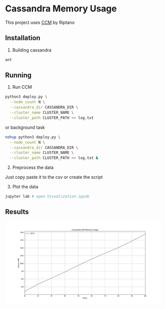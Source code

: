 # Cassandra Memory Usage

This project uses [CCM](https://github.com/riptano/ccm) by Riptano

## Installation

1. Building cassandra

```bash
ant
```

## Running

1. Run CCM

```bash
python3 deploy.py \
  --node_count N \
  --cassandra_dir CASSANDRA_DIR \
  --cluster_name CLUSTER_NAME \
  --cluster_path CLUSTER_PATH >> log.txt
```

or background task

```bash
nohup python3 deploy.py \
  --node_count N \
  --cassandra_dir CASSANDRA_DIR \
  --cluster_name CLUSTER_NAME \
  --cluster_path CLUSTER_PATH >> log.txt &
```

2. Preprocess the data

Just copy paste it to the csv or create the script

3. Plot the data

```bash
jupyter lab # open Visualization.ipynb
```

## Results

![cassandra-mem-usage](plot.png)
